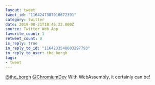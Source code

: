 ```yaml
---
layout: tweet
tweet_id: "1164247387910672391"
category: twitter
date: 2019-08-21T18:46:22.000Z
source: Twitter Web App
favorite_count: 1
retweet_count: 0
is_reply: true
in_reply_to_id: "1164233548603297793"
in_reply_to_user: the_borgh
tags:
- tweet
---
```


[@the_borgh](https://twitter.com/@the_borgh) [@ChromiumDev](https://twitter.com/@ChromiumDev) With WebAssembly, it certainly can be!
